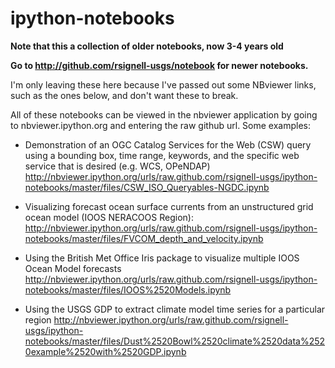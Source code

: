 ipython-notebooks
=================

**Note that this a collection of older notebooks, now 3-4 years old** 

**Go to http://github.com/rsignell-usgs/notebook for newer notebooks.**  

I'm only leaving these here because I've passed out some NBviewer links, such as the ones below, and don't want these to break.

All of these notebooks can be viewed in the nbviewer application by going to nbviewer.ipython.org and entering the raw github url.  Some examples:

 * Demonstration of an OGC Catalog Services for the Web (CSW) query using a bounding box, time range, keywords, and the specific web service that is desired (e.g. WCS, OPeNDAP)
http://nbviewer.ipython.org/urls/raw.github.com/rsignell-usgs/ipython-notebooks/master/files/CSW_ISO_Queryables-NGDC.ipynb

 * Visualizing forecast ocean surface currents from an unstructured grid ocean model (IOOS NERACOOS Region):
http://nbviewer.ipython.org/urls/raw.github.com/rsignell-usgs/ipython-notebooks/master/files/FVCOM_depth_and_velocity.ipynb

 * Using the British Met Office Iris package to visualize multiple IOOS Ocean Model forecasts
http://nbviewer.ipython.org/urls/raw.github.com/rsignell-usgs/ipython-notebooks/master/files/IOOS%2520Models.ipynb

 * Using the USGS GDP to extract climate model time series for a particular region
http://nbviewer.ipython.org/urls/raw.github.com/rsignell-usgs/ipython-notebooks/master/files/Dust%2520Bowl%2520climate%2520data%2520example%2520with%2520GDP.ipynb
